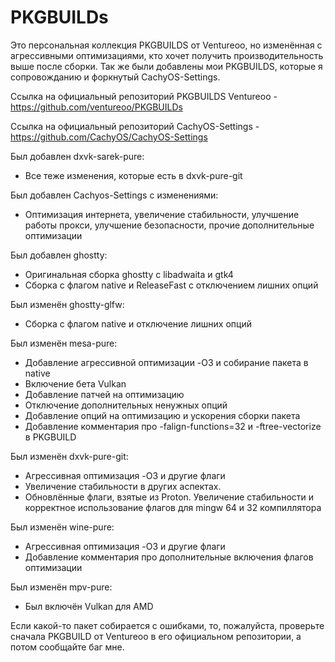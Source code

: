 # PKGBUILDs

Это персональная коллекция PKGBUILDS от Ventureoo, но изменённая с агрессивными оптимизациями, кто хочет получить производительность выше после сборки. 
Так же были добавлены мои PKGBUILDS, которые я сопровожданию и форкнутый CachyOS-Settings.

Ссылка на официальный репозиторий PKGBUILDS Ventureoo - https://github.com/ventureoo/PKGBUILDs

Ссылка на официальный репозиторий CachyOS-Settings - https://github.com/CachyOS/CachyOS-Settings

Был добавлен dxvk-sarek-pure:
- Все теже изменения, которые есть в dxvk-pure-git

Был добавлен Cachyos-Settings с изменениями:
- Оптимизация интернета, увеличение стабильности, улучшение работы прокси, улучшение безопасности, прочие дополнительные оптимизации

Был добавлен ghostty:
- Оригинальная сборка ghostty с libadwaita и gtk4
- Сборка с флагом native и ReleaseFast с отключением лишних опций

Был изменён ghostty-glfw:
- Сборка с флагом native и отключение лишних опций

Был изменён mesa-pure:
- Добавление агрессивной оптимизации -O3 и собирание пакета в native
- Включение бета Vulkan
- Добавление патчей на оптимизацию
- Отключение дополнительных ненужных опций
- Добавление опций на оптимизацию и ускорения сборки пакета
- Добавление комментария про -falign-functions=32 и -ftree-vectorize в PKGBUILD

Был изменён dxvk-pure-git:
- Агрессивная оптимизация -O3 и другие флаги
- Увеличение стабильности в других аспектах.
- Обновлённые флаги, взятые из Proton. Увеличение стабильности и корректное использование флагов для mingw 64 и 32 компиллятора

Был изменён wine-pure:
- Агрессивная оптимизация -O3 и другие флаги
- Добавление комментария про дополнительные включения флагов оптимизации

Был изменён mpv-pure:
- Был включён Vulkan для AMD

Если какой-то пакет собирается с ошибками, то, пожалуйста, проверьте сначала PKGBUILD от Ventureoo в его официальном репозитории, а потом сообщайте баг мне.
